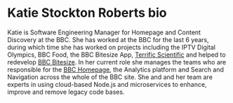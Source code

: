 # Katie Stockton Roberts bio

Katie is Software Engineering Manager for Homepage and Content Discovery at the BBC.  She has worked at the BBC for the last 6 years, during which time she has worked on projects including the IPTV Digital Olympics, BBC Food, the BBC Bitesize App, <a href="https://www.bbc.co.uk/terrificscientific">Terrific Scientific</a> and helped to redevelop <a href="http://www.bbc.co.uk/education">BBC Bitesize</a>.  In her current role she manages the teams who are responsible for the <a href="https://www.bbc.co.uk"> BBC Homepage</a>, the Analytics platform and Search and Navigation across the whole of the BBC site.  She and and her team are experts in using cloud-based Node.js and microservices to enhance, improve and remove legacy code bases.
